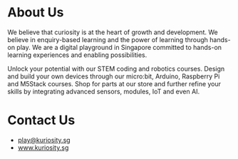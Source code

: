 # About Us
We believe that curiosity is at the heart of growth and development. We believe in enquiry-based learning and the power of learning through hands-on play. We are a digital playground in Singapore committed to hands-on learning experiences and enabling possibilities.

Unlock your potential with our STEM coding and robotics courses. Design and build your own devices through our micro:bit, Arduino, Raspberry Pi and M5Stack courses. Shop for parts at our store and further refine your skills by integrating advanced sensors, modules, IoT and even AI.

# Contact Us

- play@kuriosity.sg
- www.kuriosity.sg
